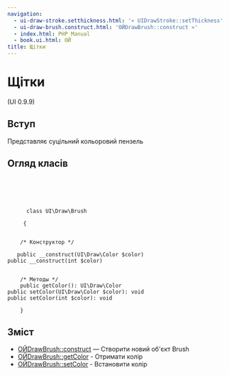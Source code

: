```yaml
---
navigation:
  - ui-draw-stroke.setthickness.html: '« UIDrawStroke::setThickness'
  - ui-draw-brush.construct.html: 'ОЙDrawBrush::construct »'
  - index.html: PHP Manual
  - book.ui.html: ОЙ
title: Щітки
---
```

# Щітки

(UI 0.9.9)

## Вступ

Представляє суцільний кольоровий пензель

## Огляд класів

```classsynopsis



    
     
      class UI\Draw\Brush
     
     {


    /* Конструктор */
    
   public __construct(UI\Draw\Color $color)
public __construct(int $color)


    /* Методы */
    public getColor(): UI\Draw\Color
public setColor(UI\Draw\Color $color): void
public setColor(int $color): void

    }
```

## Зміст

-   [ОЙDrawBrush::construct](ui-draw-brush.construct.html) — Створити новий об'єкт Brush
-   [ОЙDrawBrush::getColor](ui-draw-brush.getcolor.html) - Отримати колір
-   [ОЙDrawBrush::setColor](ui-draw-brush.setcolor.html) - Встановити колір

